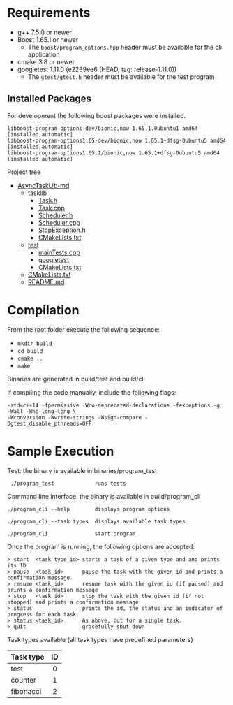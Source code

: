 # Requirements

  * g++ 7.5.0 or newer
  * Boost 1.65.1 or newer
    * The `boost/program_options.hpp` header must be available for the cli application
  * cmake 3.8 or newer
  * googletest 1.11.0 (e2239ee6 (HEAD, tag: release-1.11.0))
    * The `gtest/gtest.h` header must be available for the test program

## Installed Packages

For development the following boost packages were installed.

```
libboost-program-options-dev/bionic,now 1.65.1.0ubuntu1 amd64 [installed,automatic]
libboost-program-options1.65-dev/bionic,now 1.65.1+dfsg-0ubuntu5 amd64 [installed,automatic]
libboost-program-options1.65.1/bionic,now 1.65.1+dfsg-0ubuntu5 amd64 [installed,automatic]
```

Project tree

* [AsyncTaskLib-md](./AsyncTaskLib-md)
  * [tasklib](./tasklib)
    * [Task.h](./tasklib/Task.h)
    * [Task.cpp](./tasklib/Task.cpp)
    * [Scheduler.h](./tasklib/Scheduler.h)
    * [Scheduler.cpp](./tasklib/Scheduler.cpp)
    * [StopException.h](./tasklib/StopException.h)
    * [CMakeLists.txt](./tasklib/CMakeLists.txt)
  * [test](./test)
    * [mainTests.cpp](./test/mainTests.cpp)
    * [googletest](./test/googletest)
    * [CMakeLists.txt](./test/CMakeLists.text)
  * [CMakeLists.txt](./CMakeLists.txt)
  * [README.md](./README.md)

# Compilation

From the root folder execute the following sequence:
  * `mkdir build`
  * `cd build`
  * `cmake ..`
  * `make`

Binaries are generated in build/test and build/cli

If compiling the code manually, include the following flags:

```
-std=c++14 -fpermissive -Wno-deprecated-declarations -fexceptions -g  -Wall -Wno-long-long \ 
-Wconversion -Wwrite-strings -Wsign-compare -Dgtest_disable_pthreads=OFF
```

# Sample Execution

Test: the binary is available in binaries/program_test 

```
 ./program_test             runs tests
```

Command line interface: the binary is available in build/program_cli 

```
./program_cli --help        displays program options
```
```
./program_cli --task types  displays available task types
```
```
./program_cli               start program
```

Once the program is running, the following options are accepted:

```
> start  <task_type_id> starts a task of a given type and and prints its ID
> pause  <task_id>      pause the task with the given id and prints a confirmation message
> resume <task_id>      resume task with the given id (if paused) and prints a confirmation message
> stop   <task_id>      stop the task with the given id (if not stopped) and prints a confirmation message
> status                prints the id, the status and an indicator of progress for each task.
> status <task_id>      As above, but for a single task.
> quit                  gracefully shut down
```

Task types available (all task types have predefined parameters)

 | Task type | ID  |
 | --------- |:---:|
 | test      |  0  |
 | counter   |  1  |
 | fibonacci |  2  |
 
 
